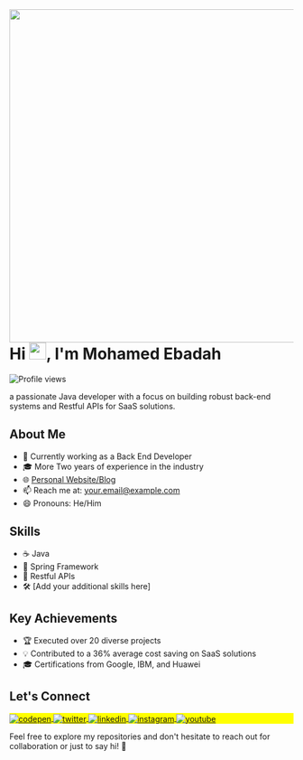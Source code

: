 
<img align="right" height="590em" src=""/>
<h1 align="left">Hi <img src="https://raw.githubusercontent.com/kaueMarques/kaueMarques/master/hi.gif" height="30px">, I'm Mohamed Ebadah</h1>
<p align="left"> <img src="https://komarev.com/ghpvc/?username=mo3badah&color=yellow" alt="Profile views" /> </p>

a passionate Java developer with a focus on building robust back-end systems and Restful APIs for SaaS solutions. 

## About Me
- 💼 Currently working as a Back End Developer
- 🎓 More Two years of experience in the industry
- 🌐 [Personal Website/Blog](https://yourwebsite.com)
- 📫 Reach me at: [your.email@example.com](mailto:your.email@example.com)
- 😄 Pronouns: He/Him

## Skills
- ☕ Java
- 🚀 Spring Framework
- 📡 Restful APIs
- 🛠️ [Add your additional skills here]

## Key Achievements
- 🏆 Executed over 20 diverse projects
- 💡 Contributed to a 36% average cost saving on SaaS solutions
- 🎓 Certifications from Google, IBM, and Huawei

## Let's Connect

<p align="left" style="background:yellow">
<a href="https://codepen.io/maykbrito" target="_blank">
  <img align="center" src="https://img.shields.io/badge/-maykbrito-05122A?style=flat&logo=codepen" alt="codepen"/>
</a>
<a href="https://twitter.com/maykbrito" target="_blank">
  <img align="center" src="https://img.shields.io/badge/-maykbrito-05122A?style=flat&logo=twitter" alt="twitter"/>  
</a>
<a href="https://linkedin.com/in/maykbrito" target="_blank">
  <img align="center" src="https://img.shields.io/badge/-maykbrito-05122A?style=flat&logo=linkedin" alt="linkedin"/>
</a>
<a href="https://instagram.com/maykbrito" target="_blank">
 <img align="center" src="https://img.shields.io/badge/-maykbrito-05122A?style=flat&logo=instagram" alt="instagram"/>
</a>
<a href="https://youtube.com/maykbrito" target="_blank">
 <img align="center" src="https://img.shields.io/badge/-maykbrito-05122A?style=flat&logo=youtube" alt="youtube"/>
</a>
</p>


Feel free to explore my repositories and don't hesitate to reach out for collaboration or just to say hi! 👋
